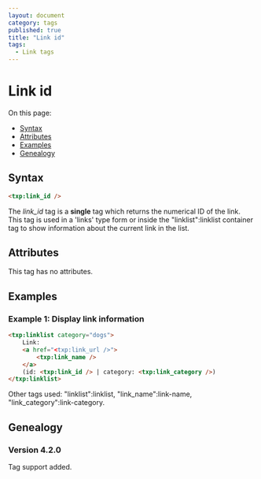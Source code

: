 ```yaml
---
layout: document
category: tags
published: true
title: "Link id"
tags:
  - Link tags
---
```


# Link id

On this page:

* [Syntax](#user-content-syntax)
* [Attributes](#user-content-attributes)
* [Examples](#user-content-examples)
* [Genealogy](#user-content-genealogy)

## Syntax

```html
<txp:link_id />
```

The *link_id* tag is a __single__ tag which returns the numerical ID of the link. This tag is used in a 'links' type form or inside the "linklist":linklist container tag to show information about the current link in the list.

## Attributes

This tag has no attributes.

## Examples

### Example 1: Display link information

```html
<txp:linklist category="dogs">
    Link:
    <a href="<txp:link_url />">
        <txp:link_name />
    </a>
    (id: <txp:link_id /> | category: <txp:link_category />)
</txp:linklist>
```

Other tags used: "linklist":linklist, "link_name":link-name, "link_category":link-category.

## Genealogy

### Version 4.2.0

Tag support added.
